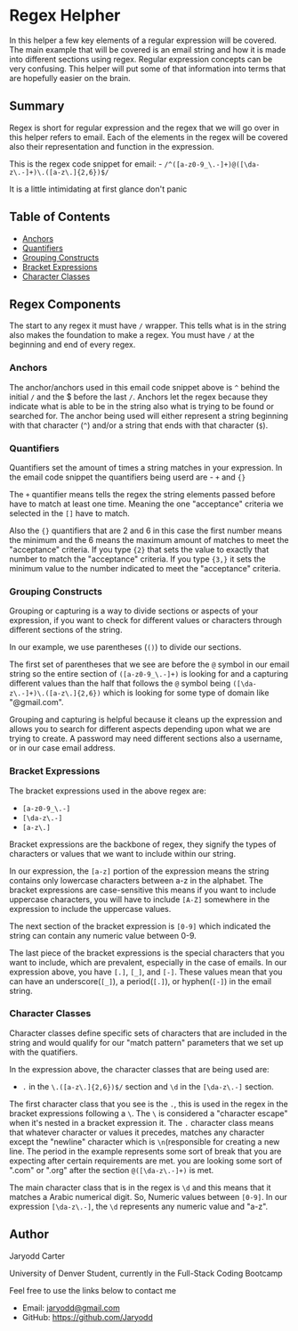 # Regex Helpher

In this helper a few key elements of a regular expression will be covered. The main example that will be covered is an email string and how it is made into different sections using regex. Regular expression concepts can be very confusing. This helper will put some of that information into terms that are hopefully easier on the brain.

## Summary

Regex is short for regular expression and the regex that we will go over in this helper refers to email. Each of the elements in the regex will be covered also their representation and function in the expression. 

This is the regex code snippet for email: - `/^([a-z0-9_\.-]+)@([\da-z\.-]+)\.([a-z\.]{2,6})$/`

It is a little intimidating at first glance don't panic

## Table of Contents

- [Anchors](#anchors)
- [Quantifiers](#quantifiers)
- [Grouping Constructs](#grouping-constructs)
- [Bracket Expressions](#bracket-expressions)
- [Character Classes](#character-classes)

## Regex Components

The start to any regex it must have `/` wrapper. This tells what is in the string also makes the foundation to make a regex. You must have `/` at the beginning and end of every regex.

### Anchors

The anchor/anchors used in this email code snippet above is `^` behind the initial `/` and the $ before the last `/`. Anchors let the regex because they indicate what is able to be in the string also what is trying to be found or searched for. The anchor being used will either represent a string beginning with that character (`^`) and/or a string that ends with that character (`$`). 

### Quantifiers

Quantifiers set the amount of times a string matches in your expression. In the email code snippet the quantifiers being userd are - `+` and `{}`

The `+` quantifier means tells the regex the string elements passed before have to match at least one time. Meaning the one "acceptance" criteria we selected in the `[]` have to match.

Also the `{}` quantifiers that are 2 and 6 in this case the first number means the minimum and the 6 means the maximum amount of matches to meet the "acceptance" criteria. If you type `{2}` that sets the value to exactly that number to match the "acceptance" criteria. If you type `{3,}` it sets the minimum value to the number indicated to meet the "acceptance" criteria.

### Grouping Constructs


Grouping or capturing is a way to divide  sections or aspects of your expression, if you want to check for different values or characters through different sections of the string.

In our example, we use parentheses (`()`) to divide our sections.

The first set of parentheses that we see are before the `@` symbol in our email string so the entire section of `([a-z0-9_\.-]+)` is looking for and a capturing different values than the half that follows the `@` symbol being `([\da-z\.-]+)\.([a-z\.]{2,6})` which is looking for some type of domain like "@gmail.com".

Grouping and capturing is helpful because it cleans up the expression and allows you to search for different aspects depending upon what we are trying to create. A password may need different sections also a username, or in our case email address.


### Bracket Expressions
The bracket expressions used in the above regex are:

- `[a-z0-9_\.-]`
- `[\da-z\.-]`
- `[a-z\.]`

Bracket expressions are the backbone of regex, they signify the types of characters or values that we want to include within our string.

In our expression, the `[a-z]` portion of the expression means the string contains only lowercase characters between a-z in the alphabet. The bracket expressions are case-sensitive this means if you want to include uppercase characters, you will have to include `[A-Z]` somewhere in the expression to include the uppercase values.

The next section of the bracket expression is `[0-9]` which indicated the string can contain any numeric value between 0-9.

The last piece of the bracket expressions is the special characters that you want to include, which are  prevalent, especially in the case of emails. In our expression above, you have `[.]`, `[_]`, and `[-]`. These values mean that you can have an underscore(`[_]`), a period(`[.]`), or hyphen(`[-]`) in the email string.

### Character Classes

Character classes define specific sets of characters that are included in the string and would qualify for our "match pattern" parameters that we set up with the quatifiers.

In the expression above, the character classes that are being used are:

- `.` in the `\.([a-z\.]{2,6})$/` section and `\d` in the `[\da-z\.-]` section.

The first character class that you see is the `.`, this is used in the regex in the bracket expressions following a `\`. The `\` is considered a "character escape" when it's nested in a bracket expression it. The `.` character class means that whatever character or values it precedes, matches any character except the "newline" character which is `\n`(responsible for creating a new line. The period in the example represents some sort of break that you are expecting after certain requirements are met. you are looking some sort of ".com" or ".org" after the section `@([\da-z\.-]+)` is met.

The main character class that is in the regex is `\d` and this means that it matches a Arabic numerical digit. So, Numeric values between `[0-9]`. In our expression `[\da-z\.-]`, the `\d` represents any numeric value and "a-z".


## Author

Jaryodd Carter

University of Denver Student, currently in the Full-Stack Coding Bootcamp

Feel free to use the links below to contact me 

- Email: jaryodd@gmail.com
- GitHub: https://github.com/Jaryodd
